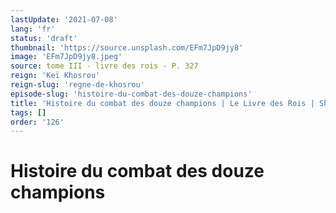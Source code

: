 ```yaml
---
lastUpdate: '2021-07-08'
lang: 'fr'
status: 'draft'
thumbnail: 'https://source.unsplash.com/EFm7JpD9jy8'
image: 'EFm7JpD9jy8.jpeg'
source: tome III - livre des rois - P. 327
reign: 'Keï Khosrou'
reign-slug: 'regne-de-khosrou'
episode-slug: 'histoire-du-combat-des-douze-champions'
title: 'Histoire du combat des douze champions | Le Livre des Rois | Shâhnâmeh'
tags: []
order: '126'
---
```


<!-- LTeX: language=fr -->

# Histoire du combat des douze champions 
